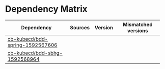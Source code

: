 # Dependency Matrix

Dependency | Sources | Version | Mismatched versions
---------- | ------- | ------- | -------------------
[cb-kubecd/bdd-spring-1592567606](https://github.com/cb-kubecd/bdd-spring-1592567606.git) |  | []() | 
[cb-kubecd/bdd-sbhg-1592568964](https://github.com/cb-kubecd/bdd-sbhg-1592568964.git) |  | []() | 

